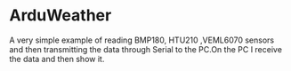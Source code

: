 # ArduWeather
A very simple example of reading BMP180, HTU210 ,VEML6070 sensors and then transmitting the data through Serial to the PC.On the PC I receive the data and then show it.
